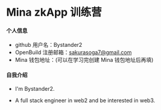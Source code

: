 # Mina zkApp 训练营


#### 个人信息

- github 用户名：Bystander2
- OpenBuild 注册邮箱：sakurasoga7@gmail.com
- Mina 钱包地址：(可以在学习完创建 Mina 钱包地址后再填)

#### 自我介绍

- I'm Bystander2. 

- A full stack engineer in web2 and be interested in web3. 
